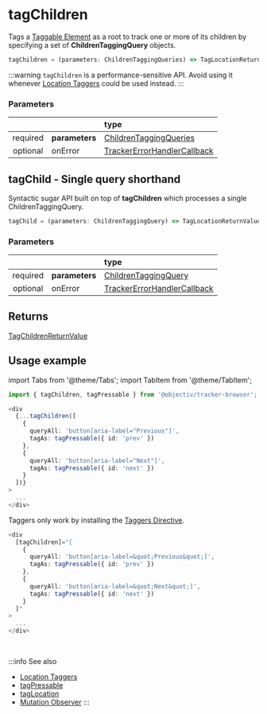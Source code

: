 # tagChildren

Tags a [Taggable Element](/tracking/browser/core-concepts/tagging.md#taggable-elements) as a root to track one or more of its children by specifying a set of **ChildrenTaggingQuery** objects.

```typescript
tagChildren = (parameters: ChildrenTaggingQueries) => TagLocationReturnValue
```

:::warning
`tagChildren` is a performance-sensitive API. Avoid using it whenever [Location Taggers](/tracking/browser/api-reference/locationTaggers/overview.md) could be used instead.
:::

### Parameters
|          |                | type
| :-:      | :--            | :--                                                                                       
| required | **parameters** | [ChildrenTaggingQueries](/tracking/browser/api-reference/definitions/ChildrenTaggingQueries.md)
| optional | onError        | [TrackerErrorHandlerCallback](/tracking/browser/api-reference/definitions/TrackerErrorHandlerCallback.md)

## tagChild - Single query shorthand
Syntactic sugar API built on top of **tagChildren** which processes a single ChildrenTaggingQuery.

```typescript
tagChild = (parameters: ChildrenTaggingQuery) => TagLocationReturnValue
```

### Parameters
|          |                | type
| :-:      | :--            | :--                                                                                       
| required | **parameters** | [ChildrenTaggingQuery](/tracking/browser/api-reference/definitions/ChildrenTaggingQuery.md)
| optional | onError        | [TrackerErrorHandlerCallback](/tracking/browser/api-reference/definitions/TrackerErrorHandlerCallback.md)

## Returns
[TagChildrenReturnValue](/tracking/browser/api-reference/definitions/TagChildrenReturnValue.md)

## Usage example

import Tabs from '@theme/Tabs';
import TabItem from '@theme/TabItem';

<Tabs>
  <TabItem value="react" label="React" default>

```typescript jsx
import { tagChildren, tagPressable } from '@objectiv/tracker-browser';
```

```typescript jsx
<div
  {...tagChildren([
    {
      queryAll: 'button[aria-label="Previous"]',
      tagAs: tagPressable({ id: 'prev' })
    },
    {
      queryAll: 'button[aria-label="Next"]',
      tagAs: tagPressable({ id: 'next' })
    }
  ])}
>
  ...
</div>
```

  </TabItem>
  <TabItem value="angular" label="Angular">

Taggers only work by installing the [Taggers Directive](/tracking/browser/how-to-guides/getting-started.md#optional---configure-taggers-directive).

```typescript jsx
<div
  [tagChildren]="[
    {
      queryAll: 'button[aria-label=&quot;Previous&quot;]',
      tagAs: tagPressable({ id: 'prev' })
    },
    {
      queryAll: 'button[aria-label=&quot;Next&quot;]',
      tagAs: tagPressable({ id: 'next' })
    }
  ]"
>
  ...
</div>
```

  </TabItem>
</Tabs>


<br />

:::info See also
- [Location Taggers](/tracking/browser/api-reference/locationTaggers/overview.md)
- [tagPressable](/tracking/browser/api-reference/locationTaggers/tagPressable.md)
- [tagLocation](/tracking/browser/api-reference/locationTaggers/tagLocation.md)
- [Mutation Observer](/tracking/browser/api-reference/mutationObserver/overview.md)
:::
